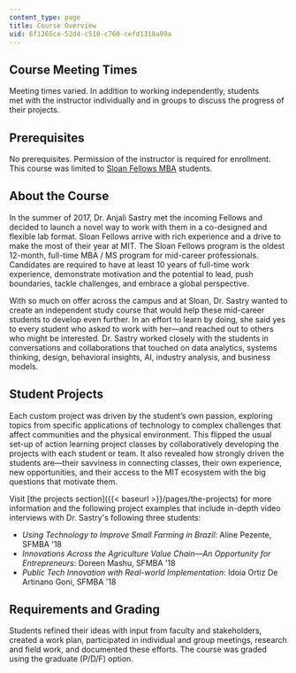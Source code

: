 ```yaml
---
content_type: page
title: Course Overview
uid: 6f1265ce-52d4-c510-c760-cefd1310a99a
---
```


Course Meeting Times
--------------------

Meeting times varied. In addition to working independently, students met with the instructor individually and in groups to discuss the progress of their projects.

Prerequisites
-------------

No prerequisites. Permission of the instructor is required for enrollment. This course was limited to [Sloan Fellows MBA](http://mitsloan.mit.edu/fellows/) students.

About the Course
----------------

In the summer of 2017, Dr. Anjali Sastry met the incoming Fellows and decided to launch a novel way to work with them in a co-designed and flexible lab format. Sloan Fellows arrive with rich experience and a drive to make the most of their year at MIT. The Sloan Fellows program is the oldest 12-month, full-time MBA / MS program for mid-career professionals. Candidates are required to have at least 10 years of full-time work experience, demonstrate motivation and the potential to lead, push boundaries, tackle challenges, and embrace a global perspective.

With so much on offer across the campus and at Sloan, Dr. Sastry wanted to create an independent study course that would help these mid-career students to develop even further. In an effort to learn by doing, she said yes to every student who asked to work with her—and reached out to others who might be interested. Dr. Sastry worked closely with the students in conversations and collaborations that touched on data analytics, systems thinking, design, behavioral insights, AI, industry analysis, and business models.

Student Projects
----------------

Each custom project was driven by the student’s own passion, exploring topics from specific applications of technology to complex challenges that affect communities and the physical environment. This flipped the usual set-up of action learning project classes by collaboratively developing the projects with each student or team. It also revealed how strongly driven the students are—their savviness in connecting classes, their own experience, new opportunities, and their access to the MIT ecosystem with the big questions that motivate them.

Visit [the projects section]({{< baseurl >}}/pages/the-projects) for more information and the following project examples that include in-depth video interviews with Dr. Sastry's following three students:

*   _Using Technology to Improve Small Farming in Brazil_: Aline Pezente, SFMBA '18
*   _Innovations Across the Agriculture Value Chain—An Opportunity for Entrepreneurs_: Doreen Mashu, SFMBA '18
*   _Public Tech Innovation with Real-world Implementation_: Idoia Ortiz De Artinano Goni, SFMBA '18

Requirements and Grading
------------------------

Students refined their ideas with input from faculty and stakeholders, created a work plan, participated in individual and group meetings, research and field work, and documented these efforts. The course was graded using the graduate (P/D/F) option.